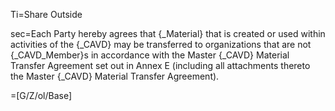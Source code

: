 Ti=Share Outside

sec=Each Party hereby agrees that {_Material} that is created or used within activities of the {_CAVD} may be transferred to organizations that are not {_CAVD_Member}s in accordance with the Master {_CAVD} Material Transfer Agreement set out in Annex E (including all attachments thereto the Master {_CAVD} Material Transfer Agreement).

=[G/Z/ol/Base]
